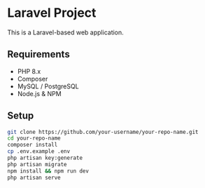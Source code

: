 # Laravel Project

This is a Laravel-based web application.

## Requirements

- PHP 8.x
- Composer
- MySQL / PostgreSQL
- Node.js & NPM

## Setup

```bash
git clone https://github.com/your-username/your-repo-name.git
cd your-repo-name
composer install
cp .env.example .env
php artisan key:generate
php artisan migrate
npm install && npm run dev
php artisan serve
